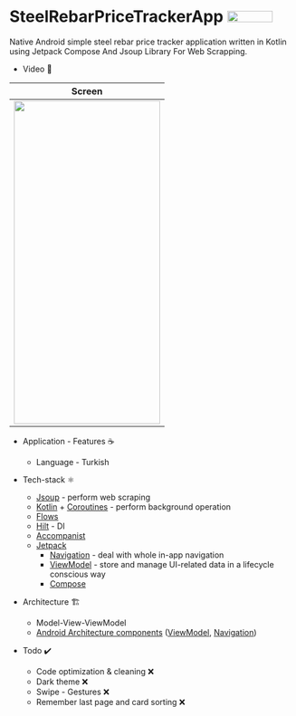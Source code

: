 # SteelRebarPriceTrackerApp <img src="https://img.shields.io/badge/Android-3DDC84?style=for-the-badge&logo=android&logoColor=white" width="80" height="20">

Native Android simple steel rebar price tracker application written in Kotlin using Jetpack Compose And Jsoup Library For Web Scrapping.

* Video 🧪

|Screen|
|------|
|<img src="https://user-images.githubusercontent.com/50905347/157681028-12cb9182-4639-406a-bd89-a92cbdb5321e.gif" width="258" height="571">|

* Application - Features ☕
   * Language - Turkish

* Tech-stack ⚛️
    * [Jsoup](https://jsoup.org) - perform web scraping
    * [Kotlin](https://kotlinlang.org/) + [Coroutines](https://kotlinlang.org/docs/reference/coroutines-overview.html) - perform background operation
    * [Flows](https://developer.android.com/kotlin/flow)
    * [Hilt](https://github.com/google/dagger) - DI
    * [Accompanist](https://github.com/google/accompanist)
    * [Jetpack](https://developer.android.com/jetpack)
        * [Navigation](https://developer.android.com/topic/libraries/architecture/navigation/) - deal with whole in-app navigation      
        * [ViewModel](https://developer.android.com/topic/libraries/architecture/viewmodel) - store and manage UI-related data in a lifecycle conscious way
        * [Compose](https://developer.android.com/jetpack/compose)
* Architecture 🏗️
    * Model-View-ViewModel
    * [Android Architecture components](https://developer.android.com/topic/libraries/architecture) ([ViewModel](https://developer.android.com/topic/libraries/architecture/viewmodel), [Navigation](https://developer.android.com/jetpack/androidx/releases/navigation))
 
 * Todo ✔️
   * Code optimization & cleaning ❌
   * Dark theme ❌
   * Swipe - Gestures ❌
   * Remember last page and card 	sorting ❌
 
